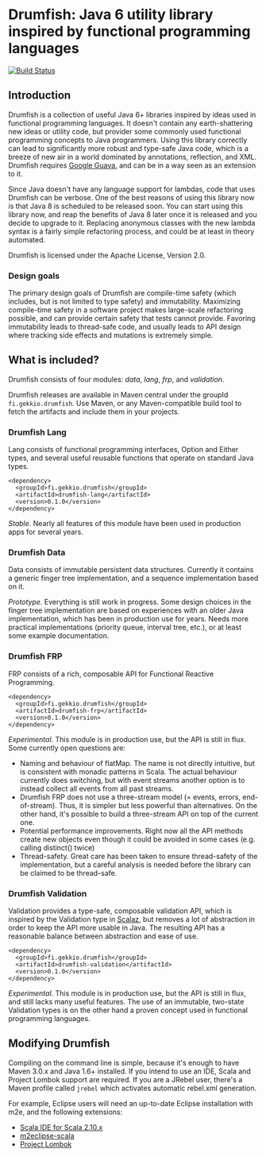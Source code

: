 Drumfish: Java 6 utility library inspired by functional programming languages
=============================================================================

[![Build Status](https://travis-ci.org/Gekkio/drumfish.png)](https://travis-ci.org/Gekkio/drumfish)

## Introduction
Drumfish is a collection of useful Java 6+ libraries inspired by ideas used in functional programming languages. It doesn't contain any earth-shattering new ideas or utility code, but provider some commonly used functional programming concepts to Java programmers. Using this library correctly can lead to significantly more robust and type-safe Java code, which is a breeze of new air in a world dominated by annotations, reflection, and XML. Drumfish requires [Google Guava](http://code.google.com/p/guava-libraries), and can be in a way seen as an extension to it.

Since Java doesn't have any language support for lambdas, code that uses Drumfish can be verbose. One of the best reasons of using this library now is that Java 8 is scheduled to be released soon. You can start using this library now, and reap the benefits of Java 8 later once it is released and you decide to upgrade to it. Replacing anonymous classes with the new lambda syntax is a fairly simple refactoring process, and could be at least in theory automated.

Drumfish is licensed under the Apache License, Version 2.0.

### Design goals
The primary design goals of Drumfish are compile-time safety (which includes, but is not limited to type safety) and immutability. Maximizing compile-time safety in a software project makes large-scale refactoring possible, and can provide certain safety that tests cannot provide. Favoring immutability leads to thread-safe code, and usually leads to API design where tracking side effects and mutations is extremely simple.

## What is included?
Drumfish consists of four modules: *data*, *lang*, *frp*, and *validation*.

Drumfish releases are available in Maven central under the groupId `fi.gekkio.drumfish`. Use Maven, or any Maven-compatible build tool to fetch the artifacts and include them in your projects.

### Drumfish Lang
Lang consists of functional programming interfaces, Option and Either types, and several useful reusable functions that operate on standard Java types.

    <dependency>
      <groupId>fi.gekkio.drumfish</groupId>
      <artifactId>drumfish-lang</artifactId>
      <version>0.1.0</version>
    </dependency>

*Stable*. Nearly all features of this module have been used in production apps for several years.

### Drumfish Data
Data consists of immutable persistent data structures. Currently it contains a generic finger tree implementation, and a sequence implementation based on it.

*Prototype*.
Everything is still work in progress. Some design choices in the finger tree implementation are based on experiences with an older Java implementation, which has been in production use for years.
Needs more practical implementations (priority queue, interval tree, etc.), or at least some example documentation.

### Drumfish FRP
FRP consists of a rich, composable API for Functional Reactive Programming.

    <dependency>
      <groupId>fi.gekkio.drumfish</groupId>
      <artifactId>drumfish-frp</artifactId>
      <version>0.1.0</version>
    </dependency>

*Experimental*. This module is in production use, but the API is still in flux. Some currently open questions are:

+ Naming and behaviour of flatMap. The name is not directly intuitive, but is consistent with monadic patterns in Scala. The actual behaviour currently does switching, but with event streams another option is to instead collect all events from all past streams.
+ Drumfish FRP does not use a three-stream model (= events, errors, end-of-stream). Thus, it is simpler but less powerful than alternatives. On the other hand, it's possible to build a three-stream API on top of the current one.
+ Potential performance improvements. Right now all the API methods create new objects even though it could be avoided in some cases (e.g. calling distinct() twice)
+ Thread-safety. Great care has been taken to ensure thread-safety of the implementation, but a careful analysis is needed before the library can be claimed to be thread-safe.

### Drumfish Validation
Validation provides a type-safe, composable validation API, which is inspired by the Validation type in [Scalaz](https://github.com/scalaz/scalaz), but removes a lot of abstraction in order to keep the API more usable in Java. The resulting API has a reasonable balance between abstraction and ease of use.

    <dependency>
      <groupId>fi.gekkio.drumfish</groupId>
      <artifactId>drumfish-validation</artifactId>
      <version>0.1.0</version>
    </dependency>

*Experimental*. This module is in production use, but the API is still in flux, and still lacks many useful features. The use of an immutable, two-state Validation types is on the other hand a proven concept used in functional programming languages.

## Modifying Drumfish
Compiling on the command line is simple, because it's enough to have Maven 3.0.x and Java 1.6+ installed. If you intend to use an IDE, Scala and Project Lombok support are required. If you are a JRebel user, there's a Maven profile called `jrebel` which activates automatic rebel.xml generation.

For example, Eclipse users will need an up-to-date Eclipse installation with m2e, and the following extensions:

+ [Scala IDE for Scala 2.10.x](http://scala-ide.org)
+ [m2eclipse-scala](https://github.com/sonatype/m2eclipse-scala)
+ [Project Lombok](http://projectlombok.org/)
